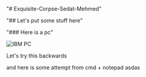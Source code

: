 "# Exquisite-Corpse-Sedat-Mehmed" 

"## Let's put some stuff here"

"### Here is a pc"

![IBM PC](https://upload.wikimedia.org/wikipedia/commons/thumb/6/6a/Ibm_px_xt_color.jpg/1024px-Ibm_px_xt_color.jpg)


Let's try this backwards

and here is some attempt from cmd + notepad
asdas